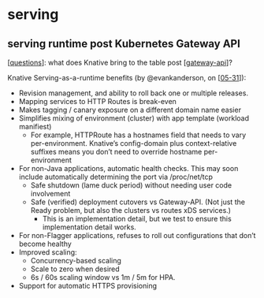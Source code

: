 # serving

## serving runtime post Kubernetes Gateway API
[[questions]]: what does Knative bring to the table post [[gateway-api]]?

Knative Serving-as-a-runtime benefits (by @evankanderson, on [[05-31]]):
- Revision management, and ability to roll back one or multiple releases.
- Mapping services to HTTP Routes is break-even
- Makes tagging / canary exposure on a different domain name easier
- Simplifies mixing of environment (cluster) with app template (workload manifiest)
  - For example, HTTPRoute has a hostnames field that needs to vary per-environment. Knative’s config-domain plus context-relative suffixes means you don’t need to override hostname per-environment
- For non-Java applications, automatic health checks. This may soon include automatically determining the port via /proc/net/tcp
  - Safe shutdown (lame duck period) without needing user code involvement
  - Safe (verified) deployment cutovers vs Gateway-API. (Not just the Ready problem, but also the clusters vs routes xDS services.)
    - This is an implementation detail, but we test to ensure this implementation detail works.
- For non-Flagger applications, refuses to roll out configurations that don’t become healthy
- Improved scaling:
  - Concurrency-based scaling
  - Scale to zero when desired
  - 6s / 60s scaling window vs 1m / 5m for HPA.
- Support for automatic HTTPS provisioning






[//begin]: # "Autogenerated link references for markdown compatibility"
[questions]: ../contributions/questions.md "questions"
[gateway-api]: ../kubernetes/gateway-api.md "gateway-api"
[05-31]: ../2022/daily-logs/05-31.md "May 31st, Tuesday"
[//end]: # "Autogenerated link references"
